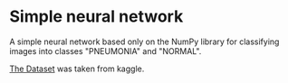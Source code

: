 # Simple neural network
A simple neural network based only on the NumPy library for classifying images into classes "PNEUMONIA" and "NORMAL".

[The Dataset](https://www.kaggle.com/datasets/paultimothymooney/chest-xray-pneumonia) was taken from kaggle.
